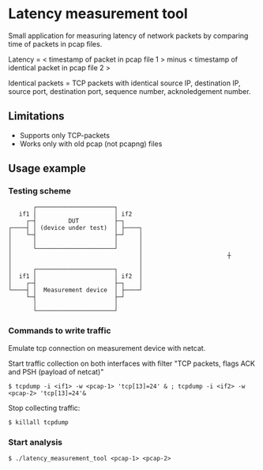 # Latency measurement tool
Small application for measuring latency of network packets by comparing time of packets in pcap files.

Latency = < timestamp of packet in pcap file 1 > minus < timestamp of identical packet in pcap file 2 >

Identical packets = TCP packets with identical source IP, destination IP, source port, destination port, sequence number, acknoledgement number. 

## Limitations

- Supports only TCP-packets
- Works only with old pcap (not pcapng) files

## Usage example

### Testing scheme

```
       ┌──────────────────────┐
   if1 │                      │ if2
     ┌─┤         DUT          ├─┐
┌────┤ │ (device under test)  │ ├────┐
│    └─┤                      ├─┘    │
│      │                      │      │
│      └──────────────────────┘      │
│                                    │                        ┼
│                                    │
│      ┌──────────────────────┐      │
│  if1 │                      │ if2  │
│    ┌─┤                      ├─┐    │
└────┤ │  Measurement device  │ ├────┘
     └─┤                      ├─┘
       │                      │
       └──────────────────────┘
```
### Commands to write traffic

Emulate tcp connection on measurement device with netcat.

Start traffic collection on both interfaces with filter "TCP packets, flags ACK and PSH (payload of netcat)"

```
$ tcpdump -i <if1> -w <pcap-1> 'tcp[13]=24' & ; tcpdump -i <if2> -w <pcap-2> 'tcp[13]=24'&
```

Stop collecting traffic:

```
$ killall tcpdump
```

### Start analysis

```
$ ./latency_measurement_tool <pcap-1> <pcap-2>
```
